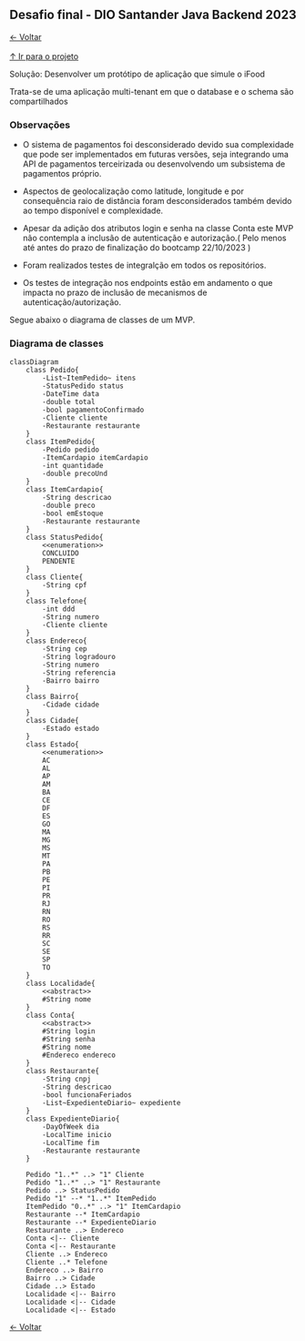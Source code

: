 ## Desafio final - DIO Santander Java Backend 2023

[&larr; Voltar](../README.md)<br><br>
[&uarr; Ir para o projeto](src/main)

Solução: Desenvolver um protótipo de aplicação que simule o iFood

Trata-se de uma aplicação multi-tenant em que o database e o schema são compartilhados

### Observações

- O sistema de pagamentos foi desconsiderado devido sua complexidade que pode ser implementados em futuras versões, seja integrando uma API de pagamentos terceirizada ou desenvolvendo um subsistema de pagamentos próprio.

- Aspectos de geolocalização como latitude, longitude e por consequência raio de distância foram desconsiderados também devido ao tempo disponível e complexidade.

- Apesar da adição dos atributos login e senha na classe Conta este MVP não contempla a inclusão de autenticação e autorização.( Pelo menos até antes do prazo de finalização do bootcamp 22/10/2023 )

- Foram realizados testes de integralção em todos os repositórios.

- Os testes de integração nos endpoints estão em andamento o que impacta no prazo de inclusão de mecanismos de autenticação/autorização.

Segue abaixo o diagrama de classes de um MVP.

### Diagrama de classes
```mermaid
classDiagram
    class Pedido{
        -List~ItemPedido~ itens
        -StatusPedido status
        -DateTime data
        -double total
        -bool pagamentoConfirmado
        -Cliente cliente
        -Restaurante restaurante
    }
    class ItemPedido{
        -Pedido pedido
        -ItemCardapio itemCardapio
        -int quantidade
        -double precoUnd
    }
    class ItemCardapio{
        -String descricao
        -double preco
        -bool emEstoque
        -Restaurante restaurante
    }
    class StatusPedido{
        <<enumeration>>
        CONCLUIDO
        PENDENTE
    }
    class Cliente{
        -String cpf
    }
    class Telefone{
        -int ddd
        -String numero
        -Cliente cliente
    }
    class Endereco{
        -String cep
        -String logradouro
        -String numero
        -String referencia
        -Bairro bairro
    }
    class Bairro{
        -Cidade cidade
    }
    class Cidade{
        -Estado estado
    }
    class Estado{
        <<enumeration>>
        AC
        AL
        AP
        AM
        BA
        CE
        DF
        ES
        GO
        MA
        MG
        MS
        MT
        PA
        PB
        PE
        PI
        PR
        RJ
        RN
        RO
        RS
        RR
        SC
        SE
        SP
        TO
    }
    class Localidade{
        <<abstract>>
        #String nome
    }
    class Conta{
        <<abstract>>
        #String login
        #String senha
        #String nome
        #Endereco endereco
    }
    class Restaurante{
        -String cnpj
        -String descricao
        -bool funcionaFeriados
        -List~ExpedienteDiario~ expediente
    }
    class ExpedienteDiario{
        -DayOfWeek dia
        -LocalTime inicio
        -LocalTime fim
        -Restaurante restaurante
    }

    Pedido "1..*" ..> "1" Cliente
    Pedido "1..*" ..> "1" Restaurante
    Pedido ..> StatusPedido
    Pedido "1" --* "1..*" ItemPedido
    ItemPedido "0..*" ..> "1" ItemCardapio 
    Restaurante --* ItemCardapio
    Restaurante --* ExpedienteDiario
    Restaurante ..> Endereco
    Conta <|-- Cliente
    Conta <|-- Restaurante
    Cliente ..> Endereco
    Cliente ..* Telefone
    Endereco ..> Bairro
    Bairro ..> Cidade
    Cidade ..> Estado
    Localidade <|-- Bairro
    Localidade <|-- Cidade
    Localidade <|-- Estado

```

[&larr; Voltar](../README.md)